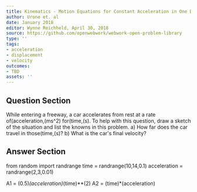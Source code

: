 ```yaml
---
title: Kinematics - Motion Equations for Constant Acceleration in One Dimension
author: Urone et. al
date: January 2018
editor: Wynne Reichheld, April 30, 2018
source: https://github.com/openwebwork/webwork-open-problem-library
type: ''
tags:
- acceleration
- displacement
- velocity
outcomes:
- TBD
assets: ''
---
```


## Question Section 

While entering a freeway, a car accelerates from rest at a rate of(acceleration,(ms^2) for(time,(s). To help with this question, draw a sketch of the situation and list the knowns in this problem. 
a) How far does the car travel in those(time,(s)?
b) What is the car's final velocity?

## Answer Section

from random import randrange
time = randrange(10,14,0.1)
acceleration = randrange(2,3,0.01)

A1 = (0.5)*(acceleration)*(time)**(2)
A2 = (time)*(acceleration)